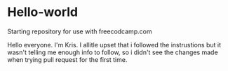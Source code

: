 # Hello-world
Starting repository for use with freecodcamp.com

Hello everyone.
     I'm Kris.   I allitle upset that i followed the instrustions but it wasn't telling me enough info to follow, so i didn't see the changes made when trying pull request for the first time.  
